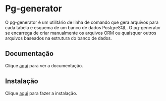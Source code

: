 # Pg-generator

O pg-generator é um utilitário de linha de comando que gera arquivos para cada tabela e esquema de um banco de dados PostgreSQL. O pg-generator se encarrega de criar manualmente os arquivos ORM ou quaisquer outros arquivos baseados na estrutura do banco de dados.

## Documentação

Clique [aqui](https://github.com/ozum/pg-generator) para ver a documentação.

## Instalação

Clique [aqui](https://www.npmjs.com/package/pg-generator) para fazer a instalação.
